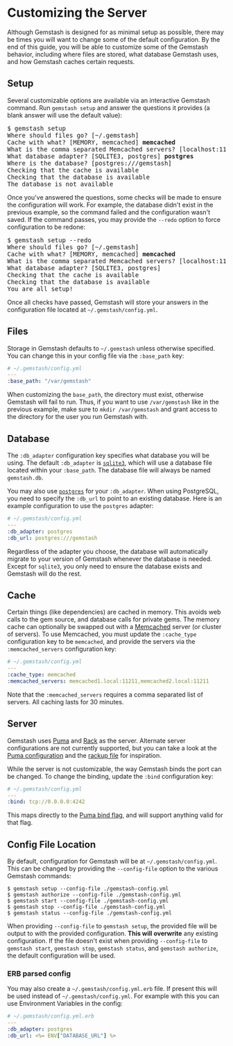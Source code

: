 # Customizing the Server

Although Gemstash is designed for as minimal setup as possible, there may be
times you will want to change some of the default configuration. By the end of
this guide, you will be able to customize some of the Gemstash behavior,
including where files are stored, what database Gemstash uses, and how Gemstash
caches certain requests.

## Setup

Several customizable options are available via an interactive Gemstash command.
Run `gemstash setup` and answer the questions it provides (a blank answer will
use the default value):
<pre>
$ gemstash setup
Where should files go? [~/.gemstash]
Cache with what? [MEMORY, memcached] <strong>memcached</strong>
What is the comma separated Memcached servers? [localhost:11211]
What database adapter? [SQLITE3, postgres] <strong>postgres</strong>
Where is the database? [postgres:///gemstash]
Checking that the cache is available
Checking that the database is available
The database is not available
</pre>

Once you've answered the questions, some checks will be made to ensure the
configuration will work. For example, the database didn't exist in the previous
example, so the command failed and the configuration wasn't saved. If the
command passes, you may provide the `--redo` option to force configuration to be
redone:
<pre>
$ gemstash setup --redo
Where should files go? [~/.gemstash]
Cache with what? [MEMORY, memcached] <strong>memcached</strong>
What is the comma separated Memcached servers? [localhost:11211]
What database adapter? [SQLITE3, postgres]
Checking that the cache is available
Checking that the database is available
You are all setup!
</pre>

Once all checks have passed, Gemstash will store your answers in the
configuration file located at `~/.gemstash/config.yml`.

## Files

Storage in Gemstash defaults to `~/.gemstash` unless otherwise specified. You
can change this in your config file via the `:base_path` key:
```yaml
# ~/.gemstash/config.yml
---
:base_path: "/var/gemstash"
```

When customizing the `base_path`, the directory must exist, otherwise Gemstash
will fail to run. Thus, if you want to use `/var/gemstash` like in the previous
example, make sure to `mkdir /var/gemstash` and grant access to the directory
for the user you run Gemstash with.

## Database

The `:db_adapter` configuration key specifies what database you will be using.
The default `:db_adapter` is [`sqlite3`](https://www.sqlite.org/), which will
use a database file located within your `:base_path`. The database file will
always be named `gemstash.db`.

You may also use [`postgres`](http://www.postgresql.org/) for your
`:db_adapter`. When using PostgreSQL, you need to specify the `:db_url` to point
to an existing database. Here is an example configuration to use the `postgres`
adapter:
```yaml
# ~/.gemstash/config.yml
---
:db_adapter: postgres
:db_url: postgres:///gemstash
```

Regardless of the adapter you choose, the database will automatically migrate to
your version of Gemstash whenever the database is needed. Except for `sqlite3`,
you only need to ensure the database exists and Gemstash will do the rest.

## Cache

Certain things (like dependencies) are cached in memory. This avoids web calls
to the gem source, and database calls for private gems. The memory cache can
optionally be swapped out with a [Memcached](http://memcached.org/) server (or
cluster of servers). To use Memcached, you must update the `:cache_type`
configuration key to be `memcached`, and provide the servers via the
`:memcached_servers` configuration key:
```yaml
# ~/.gemstash/config.yml
---
:cache_type: memcached
:memcached_servers: memcached1.local:11211,memcached2.local:11211
```

Note that the `:memcached_servers` requires a comma separated list of servers.
All caching lasts for 30 minutes.

## Server

Gemstash uses [Puma](http://puma.io/) and [Rack](http://rack.github.io/) as the
server. Alternate server configurations are not currently supported, but you can
take a look at the [Puma configuration](../lib/gemstash/puma.rb) and the [rackup
file](../lib/gemstash/config.ru) for inspiration.

While the server is not customizable, the way Gemstash binds the port can be
changed. To change the binding, update the `:bind` configuration key:
```yaml
# ~/.gemstash/config.yml
---
:bind: tcp://0.0.0.0:4242
```

This maps directly to the [Puma bind
flag](https://github.com/puma/puma#binding-tcp--sockets), and will support
anything valid for that flag.

## Config File Location

By default, configuration for Gemstash will be at `~/.gemstash/config.yml`. This
can be changed by providing the `--config-file` option to the various Gemstash
commands:
```
$ gemstash setup --config-file ./gemstash-config.yml
$ gemstash authorize --config-file ./gemstash-config.yml
$ gemstash start --config-file ./gemstash-config.yml
$ gemstash stop --config-file ./gemstash-config.yml
$ gemstash status --config-file ./gemstash-config.yml
```

When providing `--config-file` to `gemstash setup`, the provided file will be
output to with the provided configuration. **This will overwrite** any existing
configuration. If the file doesn't exist when providing `--config-file` to
`gemstash start`, `gemstash stop`, `gemstash status`, and `gemstash authorize`,
the default configuration will be used.

### ERB parsed config

You may also create a `~/.gemstash/config.yml.erb` file. If present this will be used instead of `~/.gemstash/config.yml`.
For example with this you can use Environment Variables in the config:

```yaml
# ~/.gemstash/config.yml.erb
---
:db_adapter: postgres
:db_url: <%= ENV["DATABASE_URL"] %>
```

